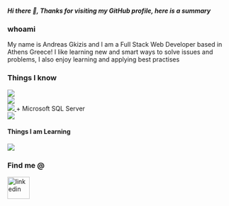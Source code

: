 ##### Hi there 👋, Thanks for visiting my GitHub profile, here is a summary 

### whoami
My name is Andreas Gkizis and I am a Full Stack Web Developer based in Athens Greece! 
I like learning new and smart ways to solve issues and problems, I also enjoy learning and applying best practises

### Things I know 
<a href="https://skillicons.dev">
  <img src="https://skillicons.dev/icons?i=cs,py,js,css,html,&perline=8" />
</a>
<br/>
<a href="https://skillicons.dev">
  <img src="https://skillicons.dev/icons?i=dotnet,django,vue,react&perline=8" />
</a><br/>
<a href="https://skillicons.dev">
  <img src="https://skillicons.dev/icons?i=postgres&perline=8" />
</a> + Microsoft SQL Server<br/>
<a href="https://skillicons.dev">
  <img src="https://skillicons.dev/icons?i=postman,docker,git,github,visualstudio,vscode,bash,linux&perline=8" />
</a>

#### Things I am Learning
<a href="https://skillicons.dev">
  <img src="https://skillicons.dev/icons?i=docker,graphql,rabbitmq&perline=8" />
</a>

### Find me @
<a href="[https://www.linkedin.com/in/andreas-gkizis-a9ab29a5/" target="blank">
  <img align="center" src="https://user-images.githubusercontent.com/88904952/234979284-68c11d7f-1acc-4f0c-ac78-044e1037d7b0.png" alt="linkedin" height="50"         width="50" />
</a>
<!--
**AndreasGkizis/AndreasGkizis** is a ✨ _special_ ✨ repository because its `README.md` (this file) appears on your GitHub profile.

Here are some ideas to get you started:

- 🔭 I’m currently working on ...
- 🌱 I’m currently learning ...
- 👯 I’m looking to collaborate on ...
- 🤔 I’m looking for help with ...
- 💬 Ask me about ...
- 📫 How to reach me: ...
- 😄 Pronouns: ...
- ⚡ Fun fact: ...
-->
